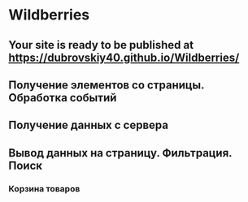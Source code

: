 # Wildberries

## Your site is ready to be published at https://dubrovskiy40.github.io/Wildberries/

## Получение элементов со страницы. Обработка событий
## Получение данных с сервера
## Вывод данных на страницу. Фильтрация. Поиск
### Корзина товаров
